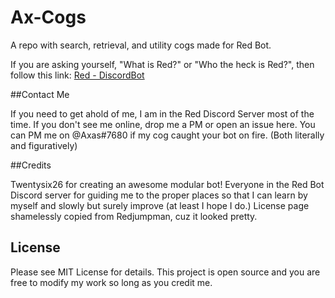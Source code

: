 # Ax-Cogs

A repo with search, retrieval, and utility cogs made for Red Bot.

If you are asking yourself, "What is Red?" or "Who the heck is Red?", then follow this link: [Red - DiscordBot](https://github.com/Twentysix26/Red-DiscordBot)

##Contact Me

If you need to get ahold of me, I am in the Red Discord Server most of the time. If you don't see me online, drop me a PM or open an issue here. You can PM me on @Axas#7680 if my cog caught your bot on fire. (Both literally and figuratively)

##Credits

Twentysix26 for creating an awesome modular bot!
Everyone in the Red Bot Discord server for guiding me to the proper places so that I can learn by myself and slowly but surely improve (at least I hope I do.)
License page shamelessly copied from Redjumpman, cuz it looked pretty.

## License

Please see MIT License for details. This project is open source and you are free to modify my work so long as you credit me.
